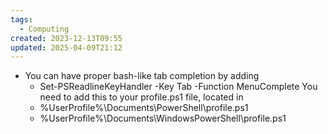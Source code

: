 ```yaml
---
tags:
  - Computing
created: 2023-12-13T09:55
updated: 2025-04-09T21:12
---
```


- You can have proper bash-like tab completion by adding
	- Set-PSReadlineKeyHandler -Key Tab -Function MenuComplete
	You need to add this to your profile.ps1 file, located in
	- %UserProfile%\\Documents\\PowerShell\\profile.ps1
	- %UserProfile%\\Documents\\WindowsPowerShell\\profile.ps1

